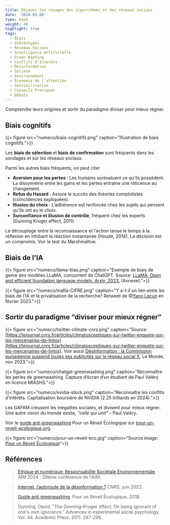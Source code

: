 ```yaml
---
title: Déjouer les rouages des algorithmes et des réseaux sociaux
date: '2024-03-08'
type: book
weight: 40
highlight: true
tags:
  - Biais
  - Stéréotypes
  - Réseaux Sociaux
  - Intelligence Artificielle
  - Green Washing
  - Conflits d'Interets
  - Desinformation
  - Société
  - Environnement
  - Économie de l'attention
  - Sensibilisation
  - Conseils Pratiques
  - Débats
---
```


Comprendre leurs origines et sortir du paradigme diviser pour mieux régner.

<!--more-->

## Biais cognitifs

{{< figure src="numeco/biais-cognitifs.png" caption="Illustration de biais cognitifs.">}}

Les <b>biais de sélection</b> et <b>biais de confirmation</b> sont fréquents dans les sondages et sur les réseaux sociaux.

Parmi les autres biais fréquents, on peut citer
* <b>Aversion pour les pertes</b> : Les humains surévaluent ce qu’ils possèdent. La dissymétrie entre les gains et les pertes entraîne une réticence au changement. 
* <b>Refus du Hasard</b> : Assure le succès des théories complotistes (coïncidences expliquées).
* <b>Illusion du choix</b> : L’adhérence est renforcée chez les sujets qui pensent qu’ils ont eu le choix.
* <b>Surconfiance et illusion de contrôle</b>, fréquent chez les experts (Dunning Kruger effect, 2011)

Le découplage entre la reconnaissance et l’action laisse le temps à la réflexion en inhibant la réaction instantanée (Houdé, 2014). La décision est un compromis. Voir le test du Marshmallow. 

## Biais de l'IA

{{< figure src="numeco/llama-bias.png" caption="Exemple de biais de genre des modèles LLaMA, concurrent de ChatGPT. Source: [LLaMA: Open and efficient foundation language models. Arxiv, 2023.](https://arxiv.org/abs/2302.13971) (Annexe).">}}

{{< figure src="numeco/mafia-CIFRE.png" caption="Y a-t-il un lien entre les biais de l'IA et la privatisation de la recherche? Retweet de @[Yann Lecun](https://twitter.com/ylecun/status/1629845738170597376?lang=en) en février 2023.">}}

## Sortir du paradigme “diviser pour mieux régner”

{{< figure src="numeco/twitter-climate-cnrs.png" caption="Source: [https://lejournal.cnrs.fr/articles/climatosceptiques-sur-twitter-enquete-sur-les-mercenaires-de-lintox](https://lejournal.cnrs.fr/articles/climatosceptiques-sur-twitter-enquete-sur-les-mercenaires-de-lintox). Voir aussi [Désinformation : la Commission européenne suspend toutes ses publicités sur le réseau social X](https://www.lemonde.fr/pixels/article/2023/11/17/desinformation-la-commission-europeenne-suspend-toutes-ses-publicites-sur-le-reseau-social-x_6200746_4408996.html), Le Monde, nov 2023.">}}

{{< figure src="numeco/chatgpt-greenwashing.png" caption="Reconnaître les perles de greenwashing. Capture d’écran d’un étudiant de Paul Valéry en licence MIASHS.">}}

{{< figure src="numeco/nvidia-stock.png" caption="Reconnaître les conflits d’intérêts. Capitalisation boursière de NVIDIA (2.25 trilliards en 2024).">}}

Les GAFAM creusent les inégalités sociales, et divisent pour mieux régner. Une autre vision du monde existe, <i>“celle qui unit”</i> - Paul Valéry.

Voir le [guide anti greenwashing](https://pour-un-reveil-ecologique.org/fr/les-entreprises-nous-repondent/#guide-anti-greenwashing) Pour un Réveil Écologique sur [pour-un-reveil-ecologique.org](https://pour-un-reveil-ecologique.org/fr/).

{{< figure src="numeco/pour-un-reveil-eco.jpg" caption="Source image: [Pour un Réveil Écologique](https://pour-un-reveil-ecologique.org/fr/)">}}

## Références

> [Ethique et numérique: Responsabilité Sociétale Environnementale](https://aim2024.sciencesconf.org/resource/page/id/29), AIM 2024 : 29ème conférence de l'AIM.

> [Internet, l’autoroute de la désinformation ?](https://lejournal.cnrs.fr/articles/internet-lautoroute-de-la-desinformation) CNRS, juin 2022.

> [Guide anti greenwashing](https://pour-un-reveil-ecologique.org/fr/les-entreprises-nous-repondent/#guide-anti-greenwashing). Pour un Réveil Écologique, 2018.

> Dunning, David. "The Dunning–Kruger effect: On being ignorant of one's own ignorance." Advances in experimental social psychology. Vol. 44. Academic Press, 2011. 247-296.